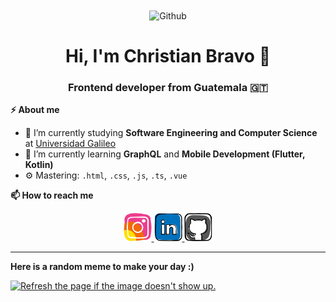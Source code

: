<div align="center">
<img align="center" alt="Github" title="Github" height="250px" src="https://media.giphy.com/media/du3J3cXyzhj75IOgvA/giphy.gif" />

# Hi, I'm Christian Bravo 👋
### Frontend developer from Guatemala 🇬🇹
</div>

<strong>⚡ About me</strong>

- 🔭 I’m currently studying **Software Engineering and Computer Science** at [Universidad Galileo](https://www.galileo.edu)
- 🌱 I’m currently learning **GraphQL** and **Mobile Development (Flutter, Kotlin)**
- ⚙️ Mastering: `.html`, `.css`, `.js`, `.ts`, `.vue`

<strong>📫 How to reach me </strong>

<div align="center">
<a href="https://www.instagram.com/christian.bravo_/" target="_blank">
    <img width="45" height="45" src="https://raw.githubusercontent.com/christian-bravo7/christian-bravo7/master/assets/instagram.svg?sanitize=true" />
</a>
<a href="https://www.linkedin.com/in/christian151-bravo" target="_blank">
    <img width="45" height="45" src="https://raw.githubusercontent.com/christian-bravo7/christian-bravo7/master/assets/linkedin.svg?sanitize=true" />
</a>
<a href="https://github.com/christian-bravo7" target="_blank">
    <img width="45" height="45" src="https://raw.githubusercontent.com/christian-bravo7/christian-bravo7/master/assets/github.svg?sanitize=true" />
</a>
</div>

---

<strong>Here is a random meme to make your day :)</strong>

<a href="https://github.com/techytushar/random-memer"><img src='https://random-memer.herokuapp.com/' title="Enjoy it" alt="Refresh the page if the image doesn't show up." height="500"></a>
